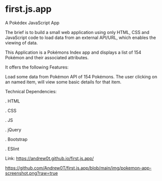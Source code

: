 # first.js.app
A Pokédex JavaScript App

The brief is to build a small web application using only HTML, CSS and JavaScript code to load data from an external API/URL, which enables the viewing of data.

This Application is a Pokémons Index app and displays a list of 154 Pokémon and their associated attributes.

It offers the following Features:

Load some data from Pokémon API of 154 Pokémons. The user clicking on an named item, will view some basic details for that item.

Technical Dependencies:

.   HTML

.   CSS

.   JS

.   jQuery

.   Bootstrap

.   ESlint

Link:  https://andrew0t.github.io/first.js.app/

https://github.com/Andrew0T/first.js.app/blob/main/img/pokemon-app-screenshot.png?raw=true
